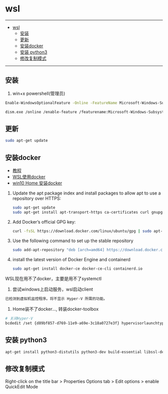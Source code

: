 # wsl

------

- [wsl](#wsl)
  - [安装](#安装)
  - [更新](#更新)
  - [安装docker](#安装docker)
  - [安装 python3](#安装-python3)
  - [修改复制模式](#修改复制模式)

------

## 安装

1. win+x powershell(管理员)

``` sh
Enable-WindowsOptionalFeature -Online -FeatureName Microsoft-Windows-Subsystem-Linux
```

``` sh
dism.exe /online /enable-feature /featurename:Microsoft-Windows-Subsystem-Linux /all /norestart
```

## 更新

``` sh
sudo apt-get update
```

## 安装docker

- [教程](https://docs.docker.com/engine/install/ubuntu/#installation-methods)
- [WSL使用docker](https://blog.jayway.com/2017/04/19/running-docker-on-bash-on-windows/)
- [win10 Home 安装docker](https://itnext.io/install-docker-on-windows-10-home-d8e621997c1d)

1. Update the apt package index and install packages to allow apt to use a repository over HTTPS:

    ``` sh
    sudo apt-get update
    sudo apt-get install apt-transport-https ca-certificates curl gnupg-agent software-properties-common
    ```

2. Add Docker’s official GPG key:

    ``` sh
    curl -fsSL https://download.docker.com/linux/ubuntu/gpg | sudo apt-key add -
    ```

3. Use the following command to set up the stable repository

    ``` sh
    sudo add-apt-repository "deb [arch=amd64] https://download.docker.com/linux/ubuntu $(lsb_release -cs) stable"
    ```

4. install the latest version of Docker Engine and containerd

    ``` sh
    sudo apt-get install docker-ce docker-ce-cli containerd.io
    ```

WSL现在用不了docker，主要是用不了systemctl

1. 尝试windows上启动服务，wsl启动client

``` sh
已检测到虚拟机监控程序。将不显示 Hyper-V 所需的功能。
```

1. Home装不了docker..., 转装docker-toolbox

``` sh
# 关闭Hyper-V
bcdedit /set {d89bf857-d769-11e9-a69e-3c18a0727e3f} hypervisorlaunchtype OFF
```

## 安装 python3

``` sh
apt-get install python3-distutils python3-dev build-essential libssl-dev libffi-dev libxml2-dev libxslt1-dev zlib1g-dev python3 python3-pip
```

## 修改复制模式

Right-click on the title bar > Properties
Options tab > Edit options > enable QuickEdit Mode
